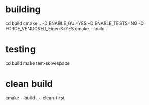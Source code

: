 # building
cd build
cmake .. -D ENABLE_GUI=YES -D ENABLE_TESTS=NO -D FORCE_VENDORED_Eigen3=YES
cmake --build .

# testing
cd build
make test-solvespace

# clean build
cmake --build . --clean-first
